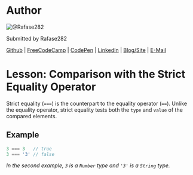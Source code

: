 # Author
![@Rafase282](https://avatars0.githubusercontent.com/Rafase282?&s=128)

Submitted by Rafase282

[Github](https://github.com/Rafase282) | [FreeCodeCamp](http://www.freecodecamp.com/rafase282) | [CodePen](http://codepen.io/Rafase282/) | [LinkedIn](https://www.linkedin.com/in/rafase282) | [Blog/Site](https://rafase282.wordpress.com/) | [E-Mail](mailto:rafase282@gmail.com)

# Lesson: Comparison with the Strict Equality Operator
Strict equality (`===`) is the counterpart to the equality operator (`==`). Unlike the equality operator, strict equality tests both the `type` and `value` of the compared elements.

## Example

```js
3 === 3   // true
3 === '3' // false
```

_In the second example, `3` is a `Number` type and `'3'` is a `String` type._
